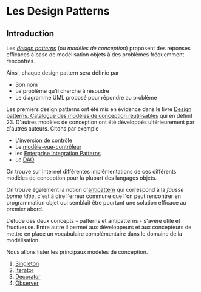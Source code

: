 # Les Design Patterns

## Introduction
Les *[design patterns](https://fr.wikipedia.org/wiki/Patron_de_conception)* (ou *modèles de conception*) proposent des réponses efficaces à base de modélisation objets à des problèmes fréquemment rencontrés.

Ainsi, chaque design pattern sera définie par 

- Son nom
- Le problème qu'il cherche à résoudre
- Le diagramme UML proposé pour répondre au problème

Les premiers design patterns ont été mis en évidence dans le livre  [Design patterns. Catalogue des modèles de conception réutilisables](https://fr.wikipedia.org/wiki/Design_Patterns) qui en définit 23. D'autres modèles de conception ont été développés ultérieurement par d'autres auteurs. Citons par exemple

 - L'[inversion de contrôle](https://fr.wikipedia.org/wiki/Inversion_de_contr%C3%B4le)
 - Le [modèle-vue-contrôleur](https://fr.wikipedia.org/wiki/Mod%C3%A8le-vue-contr%C3%B4leur)
 - les [Enterprise Integration Patterns](https://en.wikipedia.org/wiki/Enterprise_Integration_Patterns)
 - Le [DAO](https://fr.wikipedia.org/wiki/Objet_d%27acc%C3%A8s_aux_donn%C3%A9es)

On trouve sur Internet différentes implémentations de ces différents modèles de conception pour la plupart des langages objets.

On trouve également la notion d'[antipattern](https://fr.wikipedia.org/wiki/Antipattern) qui correspond à la *fausse bonne idée*, c'est à dire l'erreur commune que l'on peut rencontrer en programmation objet qui semblait être pourtant une solution efficace au premier abord.

L'étude des deux concepts - patterns et antipatterns - s'avère utile et fructueuse. Entre autre il permet aux développeurs et aux concepteurs de mettre en place un vocabulaire complémentaire dans le domaine de la modélisation.

Nous allons lister les principaux modèles de conception.

1. [Singleton](https://stackedit.io/viewer#!url=https://raw.githubusercontent.com/francoisandre/java/master/singleton.md)
2. [Iterator](https://stackedit.io/viewer#!url=https://raw.githubusercontent.com/francoisandre/java/master/iterator.md)
3. [Decorator](https://stackedit.io/viewer#!url=https://raw.githubusercontent.com/francoisandre/java/master/decorator.md)
4. [Observer](https://stackedit.io/viewer#!url=https://raw.githubusercontent.com/francoisandre/java/master/observer.md)


